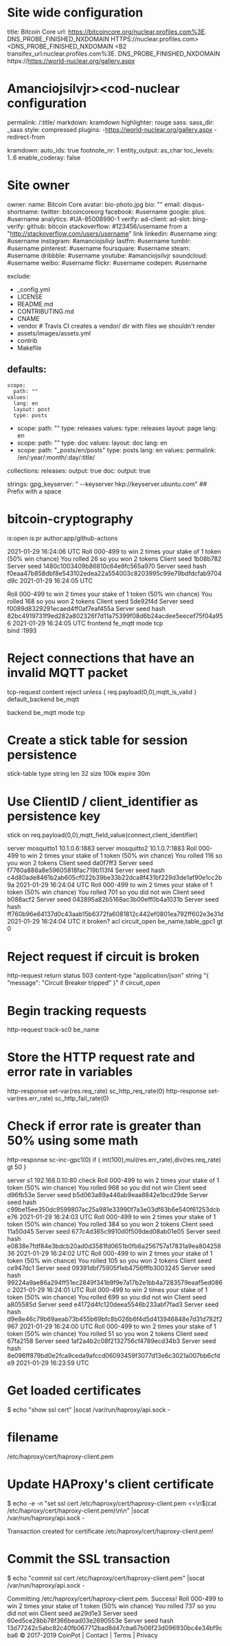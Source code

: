






# Site wide configuration

title: Bitcoin Core
url: https://bitcoincore.org/nuclear.profiles.com%3E.
DNS_PROBE_FINISHED_NXDOMAIN 
HTTPS://nuclear.profiles.com><DNS_PROBE_FINISHED_NXDOMAIN <B2
transifex_url:nuclear.profiles.com%3E.
DNS_PROBE_FINISHED_NXDOMAIN 
https://https://world-nuclear.org/gallery.aspx

# Amanciojsilvjr><cod-nuclear configuration

permalink:   /:title/
markdown:    kramdown
highlighter: rouge
sass:
  sass_dir: _sass
  style: compressed
plugins:
  -https://world-nuclear.org/gallery.aspx -redirect-from

kramdown:
  auto_ids: true
  footnote_nr: 1
  entity_output: as_char
  toc_levels: 1..6
  enable_coderay: false

# Site owner
owner:
  name: Bitcoin Core
  avatar: bio-photo.jpg
  bio: ""
  email:
  disqus-shortname:
  twitter: bitcoincoreorg
  facebook: #username
  google:
    plus: #username
    analytics: #UA-85008990-1
    verify:
    ad-client:
    ad-slot:
  bing-verify:
  github: bitcoin
  stackoverflow: #123456/username   from a "http://stackoverflow.com/users/username" link
  linkedin: #username
  xing: #username
  instagram: #amanciojsilvjr
  lastfm: #username
  tumblr: #username
  pinterest: #username
  foursquare: #username
  steam: #username
  dribbble: #username
  youtube: #amanciojsilvjr
  soundcloud: #username
  weibo: #username
  flickr: #username
  codepen: #username

exclude:
  - _config.yml
  - LICENSE
  - README.md
  - CONTRIBUTING.md
  - CNAME
  - vendor  # Travis CI creates a vendor/ dir with files we shouldn't render
  - assets/images/assets.yml
  - contrib
  - Makefile

defaults:
  -
    scope:
      path: ""
    values:
      lang: en
      layout: post
      type: posts
  - scope:
      path: ""
      type: releases
    values:
      type: releases
      layout: page
      lang: en
  - scope:
      path: ""
      type: doc
    values:
      layout: doc
      lang: en
  - scope:
      path: "_posts/en/posts"
      type: posts
      lang: en
    values:
      permalink: /en/:year/:month/:day/:title/

collections:
  releases:
    output: true
  doc:
    output: true

strings:
  gpg_keyserver: " --keyserver hkp://keyserver.ubuntu.com"  ## Prefix with a space
# bitcoin-cryptography

is:open is:pr author:app/github-actions 

2021-01-29 16:24:06 UTC
Roll 000-499 to win 2 times your stake of 1 token (50% win chance)
You rolled 26 so you won 2 tokens
Client seed 1b08b782
Server seed 1480c1003409b86810c64e8fc565a970
Server seed hash f0eaa47b858dbf8e543102edea22a554003c8203995c99e79bdfdcfab9704d9c
2021-01-29 16:24:05 UTC

Roll 000-499 to win 2 times your stake of 1 token (50% win chance)
You rolled 168 so you won 2 tokens
Client seed 5de92f4d
Server seed f0089d8329291ecaed4ff0af7eaf455a
Server seed hash 82bc4919731f9ed282a802326f7d11a75399f08d6b24acdee5eecef75f04a956
2021-01-29 16:24:05 UTC
frontend fe_mqtt
  mode tcp  
  bind :1993

  # Reject connections that have an invalid MQTT packet
  tcp-request content reject unless { req.payload(0,0),mqtt_is_valid }
  default_backend be_mqtt

backend be_mqtt
  mode tcp

  # Create a stick table for session persistence
  stick-table type string len 32 size 100k expire 30m

  # Use ClientID / client_identifier as persistence key
  stick on req.payload(0,0),mqtt_field_value(connect,client_identifier)

  server mosquitto1 10.1.0.6:1883
  server mosquitto2 10.1.0.7:1883
Roll 000-499 to win 2 times your stake of 1 token (50% win chance)
You rolled 116 so you won 2 tokens
Client seed da0f7ff3
Server seed f7760a888a8e59605818fac719b113f4
Server seed hash c4d80ade8461b2ab605cf022b39be33b22dca8f431bf229d3de1af90e1cc2b9a
2021-01-29 16:24:04 UTC
Roll 000-499 to win 2 times your stake of 1 token (50% win chance)
You rolled 701 so you did not win
Client seed b088acf2
Server seed 042895a82b5168ac3b00eff0b4a1031b
Server seed hash ff760b96e64137d0c43aab15b6372fa6081812c442ef0801ea792ff602e3e31d
2021-01-29 16:24:04 UTC
it broken?
  acl circuit_open be_name,table_gpc1 gt 0

  # Reject request if circuit is broken
  http-request return status 503 content-type "application/json" string "{ \"message\": \"Circuit Breaker tripped\" }" if circuit_open

  # Begin tracking requests
  http-request track-sc0 be_name

  # Store the HTTP request rate and error rate in variables
  http-response set-var(res.req_rate) sc_http_req_rate(0)
  http-response set-var(res.err_rate) sc_http_fail_rate(0)

  # Check if error rate is greater than 50% using some math
  http-response sc-inc-gpc1(0) if { int(100),mul(res.err_rate),div(res.req_rate) gt 50 }
  
  server s1 192.168.0.10:80 check
Roll 000-499 to win 2 times your stake of 1 token (50% win chance)
You rolled 968 so you did not win
Client seed d96fb53e
Server seed b5d063a89a446ab9eaa8842e1bcd29de
Server seed hash c99be15ee350dc9599807ac25a981e33990f7a3e03df63b6e540f61253dcbe76
2021-01-29 16:24:03 UTC
Roll 000-499 to win 2 times your stake of 1 token (50% win chance)
You rolled 384 so you won 2 tokens
Client seed 11a50d45
Server seed 677c4d365c9910d0f509ded08ab01e05
Server seed hash e0838e7fdf84e3bdcb20ad0d3581fd0651b0fb6a256757a17831a9ea80425836
2021-01-29 16:24:02 UTC
Roll 000-499 to win 2 times your stake of 1 token (50% win chance)
You rolled 105 so you won 2 tokens
Client seed ce947dc1
Server seed 09391dbf75905f1eb4756fffb3003245
Server seed hash 99224a9ae86a294ff51ec2849f341b9f9e7a17b2e1bb4a7283579eaaf5ed086c
2021-01-29 16:24:01 UTC
Roll 000-499 to win 2 times your stake of 1 token (50% win chance)
You rolled 699 so you did not win
Client seed a805585d
Server seed e4172d4fc120deea5546b233abf7fad3
Server seed hash d9e8e46c79b69aeab73b455b69bfc8b026b6f4d5d413946848e7d31d782f2967
2021-01-29 16:24:00 UTC
Roll 000-499 to win 2 times your stake of 1 token (50% win chance)
You rolled 51 so you won 2 tokens
Client seed 67fa2158
Server seed 1af2a4b2c08f2132756cf4789ecd34b3
Server seed hash 8e096ff879bd0e2fca9ceda9afccd06093459f3077d13e6c3021a007bb6cfde9
2021-01-29 16:23:59 UTC
# Get loaded certificates
$ echo "show ssl cert" |socat /var/run/haproxy/api.sock -

# filename
/etc/haproxy/cert/haproxy-client.pem

# Update HAProxy's client certificate
$ echo -e -n "set ssl cert /etc/haproxy/cert/haproxy-client.pem <<\n$(cat /etc/haproxy/cert/haproxy-client.pem)\n\n" |socat /var/run/haproxy/api.sock -

Transaction created for certificate /etc/haproxy/cert/haproxy-client.pem!

# Commit the SSL transaction
$ echo "commit ssl cert /etc/haproxy/cert/haproxy-client.pem" |socat /var/run/haproxy/api.sock -

Committing /etc/haproxy/cert/haproxy-client.pem.
Success!
Roll 000-499 to win 2 times your stake of 1 token (50% win chance)
You rolled 737 so you did not win
Client seed ae29d1e3
Server seed 60ed5ce28bb78f366bead03e2690553e
Server seed hash 13d77242c5abc82c40fb067712bad8d47cba67b06f23d096930bc4e34bf9cba6
© 2017-2019 CoinPot | Contact | Terms | Privacy
